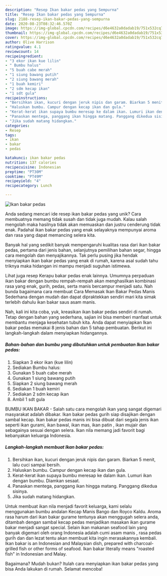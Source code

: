 ```yaml
---
description: "Resep Ikan bakar pedas yang Sempurna"
title: "Resep Ikan bakar pedas yang Sempurna"
slug: 2188-resep-ikan-bakar-pedas-yang-sempurna
date: 2020-08-23T08:32:46.570Z
image: https://img-global.cpcdn.com/recipes/d6e4632a0dadab19/751x532cq70/ikan-bakar-pedas-foto-resep-utama.jpg
thumbnail: https://img-global.cpcdn.com/recipes/d6e4632a0dadab19/751x532cq70/ikan-bakar-pedas-foto-resep-utama.jpg
cover: https://img-global.cpcdn.com/recipes/d6e4632a0dadab19/751x532cq70/ikan-bakar-pedas-foto-resep-utama.jpg
author: Olive Harrison
ratingvalue: 4.1
reviewcount: 14
recipeingredient:
- "3 ekor ikan kue lilin"
- " Bumbu halus"
- "5 buah cabe merah"
- "1 siung bawang putih"
- "2 siung bawang merah"
- "1 buah kemiri"
- "2 sdm kecap ikan"
- "1 sdt gula"
recipeinstructions:
- "Bersihkan ikan, kucuri dengan jeruk nipis dan garam. Biarkan 5 menit, lalu cuci sampai bersih."
- "Haluskan bumbu. Campur dengan kecap ikan dan gula."
- "Kerat-kerat ikan supaya bumbu meresap ke dalam ikan. Lumuri ikan dengan bumbu. Diamkan sesaat."
- "Panaskan mentega, panggang ikan hingga matang. Panggang dikedua sisinya."
- "Jika sudah matang hidangkan."
categories:
- Resep
tags:
- ikan
- bakar
- pedas

katakunci: ikan bakar pedas 
nutrition: 137 calories
recipecuisine: Indonesian
preptime: "PT30M"
cooktime: "PT49M"
recipeyield: "4"
recipecategory: Lunch

---
```



![Ikan bakar pedas](https://img-global.cpcdn.com/recipes/d6e4632a0dadab19/751x532cq70/ikan-bakar-pedas-foto-resep-utama.jpg)

Anda sedang mencari ide resep ikan bakar pedas yang unik? Cara membuatnya memang tidak susah dan tidak juga mudah. Kalau salah mengolah maka hasilnya tidak akan memuaskan dan justru cenderung tidak enak. Padahal ikan bakar pedas yang enak selayaknya mempunyai aroma dan rasa yang dapat memancing selera kita.

Banyak hal yang sedikit banyak mempengaruhi kualitas rasa dari ikan bakar pedas, pertama dari jenis bahan, selanjutnya pemilihan bahan segar, hingga cara mengolah dan menyajikannya. Tak perlu pusing jika hendak menyiapkan ikan bakar pedas yang enak di rumah, karena asal sudah tahu triknya maka hidangan ini mampu menjadi suguhan istimewa.

Lihat juga resep Kerapu bakar pedas enak lainnya. Umumnya perpaduan ikan bakar dengan bumbu rempah-rempah akan menghasilkan kombinasi rasa yang enak, gurih, pedas, serta manis bercampur menjadi satu. Nah bunda bagaimana cara membuat Cara Memasak Ikan Bakar Pedas Manis Sederhana dengan mudah dan dapat dipraktekkan sendiri mari kita simak terlebih dahulu ikan bakar saus asam manis.


Nah, kali ini kita coba, yuk, kreasikan ikan bakar pedas sendiri di rumah. Tetap dengan bahan yang sederhana, sajian ini bisa memberi manfaat untuk membantu menjaga kesehatan tubuh kita. Anda dapat menyiapkan Ikan bakar pedas memakai 8 jenis bahan dan 5 tahap pembuatan. Berikut ini langkah-langkah dalam menyiapkan hidangannya.

<!--inarticleads1-->

##### Bahan-bahan dan bumbu yang dibutuhkan untuk pembuatan Ikan bakar pedas:

1. Siapkan 3 ekor ikan (kue lilin)
1. Sediakan  Bumbu halus:
1. Gunakan 5 buah cabe merah
1. Gunakan 1 siung bawang putih
1. Siapkan 2 siung bawang merah
1. Sediakan 1 buah kemiri
1. Sediakan 2 sdm kecap ikan
1. Ambil 1 sdt gula


BUMBU IKAN BAKAR - Salah satu cara mengolah ikan yang sangat digemari masyarakat adalah dibakar. Ikan bakar pedas gurih siap disajikan dengan sambal kecap. Ikan bakar pedas manis ini bisa dibuat dari segala jenis ikan seperti ikan gurami, ikan bawal, ikan mas, ikan patin , ikan mujair dan sebagainya sesuai dengan selera. Ikan nila memang jadi favorit bagi kebanyakan keluarga Indonesia. 

<!--inarticleads2-->

##### Langkah-langkah membuat Ikan bakar pedas:

1. Bersihkan ikan, kucuri dengan jeruk nipis dan garam. Biarkan 5 menit, lalu cuci sampai bersih.
1. Haluskan bumbu. Campur dengan kecap ikan dan gula.
1. Kerat-kerat ikan supaya bumbu meresap ke dalam ikan. Lumuri ikan dengan bumbu. Diamkan sesaat.
1. Panaskan mentega, panggang ikan hingga matang. Panggang dikedua sisinya.
1. Jika sudah matang hidangkan.


Untuk membuat ikan nila menjadi favorit keluarga, kami selalu menggunakan bumbu andalan Kecap Manis Bango dan Royco Kaldu. Aroma rasa harum dari ikan bakar gurame tentunya akan menggugah selera anda, ditambah dengan sambal kecap pedas menjadikan masakan ikan gurame bakar menjadi sangat special. Selain ikan makanan seafood lain yang banyak digemari oleh orang Indonesia adalah cumi asam manis , rasa pedas gurih dan dan lezat tentu akan membuat kita ingin merasakannya kembali. Ikan bakar is an Indonesian and Malaysian dish, prepared with charcoal-grilled fish or other forms of seafood. Ikan bakar literally means &#34;roasted fish&#34; in Indonesian and Malay. 

Bagaimana? Mudah bukan? Itulah cara menyiapkan ikan bakar pedas yang bisa Anda lakukan di rumah. Selamat mencoba!
